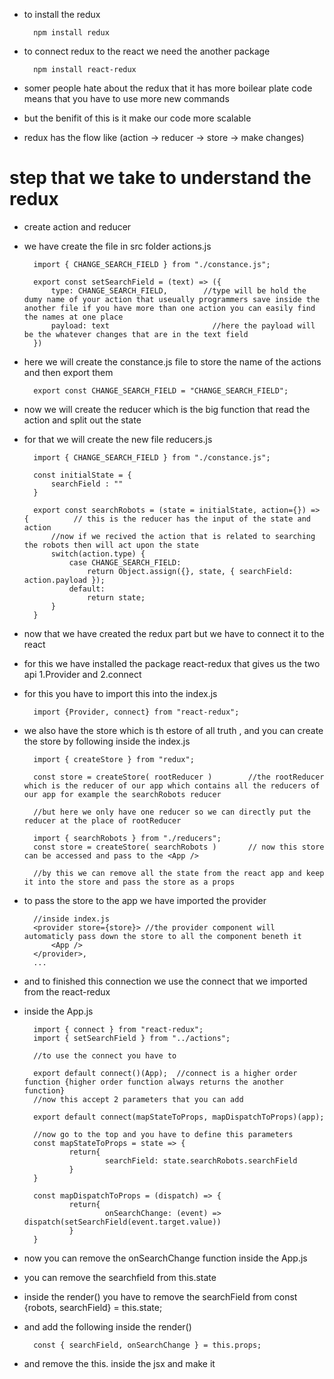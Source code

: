 * to install the redux 

        npm install redux

* to connect redux to the react we need the another package

        npm install react-redux

* somer people hate about the redux that it has more boilear plate code means that you have to use more new commands 
* but the benifit of this is it make our code more scalable 

* redux has the flow like (action -> reducer -> store -> make changes)

# step that we take to understand the redux

* create action and reducer 

* we have create the file in src folder actions.js

        import { CHANGE_SEARCH_FIELD } from "./constance.js";

        export const setSearchField = (text) => ({
            type: CHANGE_SEARCH_FIELD,        //type will be hold the dumy name of your action that useually programmers save inside the another file if you have more than one action you can easily find the names at one place
            payload: text                       //here the payload will be the whatever changes that are in the text field
        })

* here we will create the constance.js file to store the name of the actions and then export them

        export const CHANGE_SEARCH_FIELD = "CHANGE_SEARCH_FIELD";

* now we will create the reducer which is the big function that read the action and split out the state

* for that we will create the new file reducers.js

        import { CHANGE_SEARCH_FIELD } from "./constance.js";

        const initialState = {
            searchField : ""
        }

        export const searchRobots = (state = initialState, action={}) => {          // this is the reducer has the input of the state and action
            //now if we recived the action that is related to searching the robots then will act upon the state
            switch(action.type) {
                case CHANGE_SEARCH_FIELD:
                    return Object.assign({}, state, { searchField: action.payload });
                default:
                    return state;
            }
        }

* now that we have created the redux part but we have to connect it to the react 

* for this we have installed the package react-redux that gives us the two api 1.Provider and 2.connect

* for this you have to import this into the index.js

        import {Provider, connect} from "react-redux";

* we also have the store which is th estore of all truth , and you can create the store by following inside the index.js

        import { createStore } from "redux";

        const store = createStore( rootReducer )        //the rootReducer which is the reducer of our app which contains all the reducers of our app for example the searchRobots reducer

        //but here we only have one reducer so we can directly put the reducer at the place of rootReducer

        import { searchRobots } from "./reducers";
        const store = createStore( searchRobots )       // now this store can be accessed and pass to the <App />

        //by this we can remove all the state from the react app and keep it into the store and pass the store as a props

* to pass the store to the app we have imported the provider 

        //inside index.js
        <provider store={store}> //the provider component will automaticly pass down the store to all the component beneth it
            <App />
        </provider>,
        ...

* and to finished this connection we use the connect that we imported from the react-redux

* inside the App.js

        import { connect } from "react-redux";
        import { setSearchField } from "../actions";

        //to use the connect you have to 

        export default connect()(App);  //connect is a higher order function {higher order function always returns the another function}
        //now this accept 2 parameters that you can add

        export default connect(mapStateToProps, mapDispatchToProps)(app);

        //now go to the top and you have to define this parameters
        const mapStateToProps = state => {
                return{
                        searchField: state.searchRobots.searchField
                }
        }

        const mapDispatchToProps = (dispatch) => {
                return{
                        onSearchChange: (event) => dispatch(setSearchField(event.target.value))
                }
        }

* now you can remove the onSearchChange function inside the App.js
* you can remove the searchfield from this.state
* inside the render() you have to remove the searchField from   const {robots, searchField} = this.state;

* and add the following inside the render()

        const { searchField, onSearchChange } = this.props;

* and remove the this. inside the jsx <searchBox searchChange={this.onSearchChange} /> and make it <searchBox searchChange={onSearchChange} />